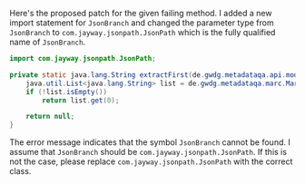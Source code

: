 Here's the proposed patch for the given failing method. I added a new import statement for `JsonBranch` and changed the parameter type from `JsonBranch` to `com.jayway.jsonpath.JsonPath` which is the fully qualified name of `JsonBranch`.

```java
import com.jayway.jsonpath.JsonPath;

private static java.lang.String extractFirst(de.gwdg.metadataqa.api.model.pathcache.JsonPathCache cache, com.jayway.jsonpath.JsonPath branch) {
    java.util.List<java.lang.String> list = de.gwdg.metadataqa.marc.MarcFactory.extractList(cache, branch);
    if (!list.isEmpty())
        return list.get(0);

    return null;
}
```

The error message indicates that the symbol `JsonBranch` cannot be found. I assume that `JsonBranch` should be `com.jayway.jsonpath.JsonPath`. If this is not the case, please replace `com.jayway.jsonpath.JsonPath` with the correct class.
